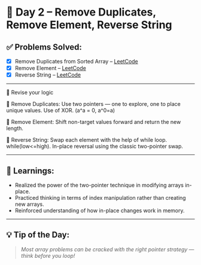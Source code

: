 # 🚀 Day 2 – Remove Duplicates, Remove Element, Reverse String

## ✅ Problems Solved:
- [x] Remove Duplicates from Sorted Array – [LeetCode](https://leetcode.com/problems/remove-duplicates-from-sorted-array/)
- [x] Remove Element – [LeetCode](https://leetcode.com/problems/remove-element/)
- [x] Reverse String – [LeetCode](https://leetcode.com/problems/reverse-string/)

---

🧠 Revise your logic

 🔑 Remove Duplicates: Use two pointers — one to explore, one to place unique values. Use of XOR. (a^a = 0, a^0=a)

 🔑 Remove Element: Shift non-target values forward and return the new length.

 🔑 Reverse String: Swap each element with the help of while loop. while(low<=high). In-place reversal using the classic two-pointer swap.

---

## 📌 Learnings:
- Realized the power of the two-pointer technique in modifying arrays in-place.
- Practiced thinking in terms of index manipulation rather than creating new arrays.
- Reinforced understanding of how in-place changes work in memory.

---

## 💡 Tip of the Day:
> *Most array problems can be cracked with the right pointer strategy — think before you loop!*
